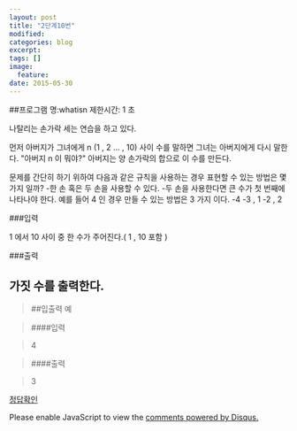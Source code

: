```yaml
---
layout: post
title: "2단계10번"
modified:
categories: blog
excerpt:
tags: []
image:
  feature:
date: 2015-05-30
---
```

##프로그램 명:whatisn
제한시간: 1 초

나탈리는 손가락 세는 연습을 하고 있다. 

먼저 아버지가 그녀에게 n (1 , 2 ... , 10) 사이 수를 말하면 그녀는 아버지에게 다시 말한다. "아버지 n 이 뭐야?" 아버지는 양 손가락의 합으로 이 수를 만든다. 

문제를 간단히 하기 위하여 다음과 같은 규칙을 사용하는 경우 표현할 수 있는 방법은 몇가지 일까? 
 -한 손 혹은 두 손을 사용할 수 있다. 
 -두 손을 사용한다면 큰 수가 첫 번째에 나타나야 한다. 
예를 들어 4 인 경우 만들 수 있는 방법은 3 가지 이다.
 -4 
 -3 , 1 
 -2 , 2 


###입력

1 에서 10 사이 중 한 수가 주어진다.( 1 , 10 포함 ) 


###출력

가짓 수를 출력한다. 
-------
> ##입출력 예

>####입력

>4

>####출력

>3

[정답확인]

[정답확인]:http://183.106.113.109/judgeonline/showmessage.php?pname=whatisn

<div id="disqus_thread"></div>
<script type="text/javascript">
    /* * * CONFIGURATION VARIABLES * * */
    var disqus_shortname = 'junyoung0225';
    
    /* * * DON'T EDIT BELOW THIS LINE * * */
    (function() {
        var dsq = document.createElement('script'); dsq.type = 'text/javascript'; dsq.async = true;
        dsq.src = '//' + disqus_shortname + '.disqus.com/embed.js';
        (document.getElementsByTagName('head')[0] || document.getElementsByTagName('body')[0]).appendChild(dsq);
    })();
</script>
<noscript>Please enable JavaScript to view the <a href="https://disqus.com/?ref_noscript" rel="nofollow">comments powered by Disqus.</a></noscript>
